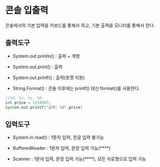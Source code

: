 # 콘솔 입출력

콘솔에서의 기본 입력을 키보드를 통해서 하고, 기본 출력을 모니터를 통해서 한다. 

## 

## 출력도구

- System.out.println() : 출력 + 개행 

- System.out.print() : 출력

- System.out.printf() : 출력(포멧 지원)

- String.Format() : 콘솔 이후에는 printf() 대신 format()를 사용한다. 

```java
//%d, %s, %c, %b
int price = 1234567; 
System.out.printf("금액: %d",price)
```

## 입력도구

- System.in.read() : 1문자 입력, 한글 입력 불가능 

- BufferedReader : 1문자 입력, 문장 입력 가능(****)

- Scanner : 1문자 입력, 문장 입력 가능(****), 모든 자료형으로 입력 가능 
